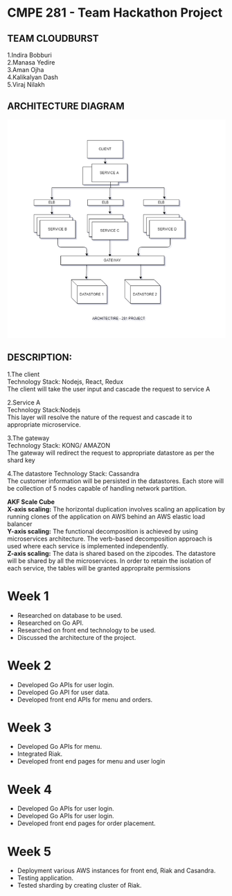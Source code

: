 # CMPE 281 - Team Hackathon Project<br/>

## TEAM CLOUDBURST<br/>

1.Indira Bobburi<br/>
2.Manasa Yedire<br/>
3.Aman Ojha <br/>
4.Kalikalyan Dash<br/>
5.Viraj Nilakh<br/>

## ARCHITECTURE DIAGRAM<br/>
![Architecture Diagram](Architecture.png)

## DESCRIPTION:<br/>
1.The client<br/>
Technology Stack: Nodejs, React, Redux<br/>
The client will take the user input and cascade the request to service A

2.Service A<br/>
Technology Stack:Nodejs<br/>
This layer will resolve the nature of the request and cascade it to appropriate microservice.

3.The gateway<br/>
Technology Stack: KONG/ AMAZON<br/>
The gateway will redirect the request to appropriate datastore as per the shard key

4.The datastore
Technology Stack: Cassandra<br/>
The customer information will be persisted in the datastores. Each store will be collection of 5 nodes capable of handling network partition.

**AKF Scale Cube**<br/>
**X-axis scaling:** The horizontal duplication involves scaling an application by running clones of the application on AWS behind an AWS elastic load balancer <br/>
**Y-axis scaling:** The functional decomposition is achieved by using microservices architecture. The verb-based decomposition approach is used where each service is implemented independently. <br/>
**Z-axis scaling:** The data is shared based on the zipcodes. The datastore will be shared by all the microservices. In order to retain the isolation of each service, the tables will be granted appropraite permissions<br/>

# Week 1

* Researched on database to be used.
* Researched on Go API.
* Researched on front end technology to be used.
* Discussed the architecture of the project.

# Week 2

* Developed Go APIs for user login.
* Developed Go API for user data.
* Developed front end APIs for menu and orders.


# Week 3
* Developed Go APIs for menu.
* Integrated Riak.
* Developed front end pages for menu and user login

# Week 4

* Developed Go APIs for user login.
* Developed Go APIs for user login.
* Developed front end pages for order placement.

# Week 5

* Deployment various AWS instances for front end, Riak and Casandra.
* Testing application.
* Tested sharding by creating cluster of Riak.
